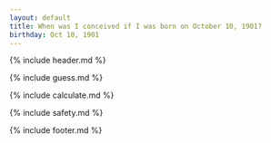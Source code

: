 ```yaml
---
layout: default
title: When was I conceived if I was born on October 10, 1901?
birthday: Oct 10, 1901
---
```


{% include header.md %}

{% include guess.md %}

{% include calculate.md %}

{% include safety.md %}

{% include footer.md %}



